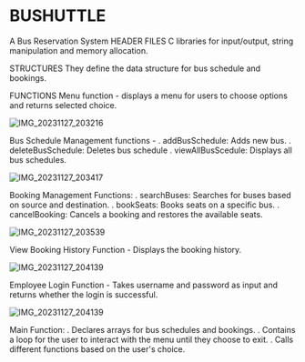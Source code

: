 # BUSHUTTLE
A Bus Reservation System
HEADER FILES
C libraries for input/output, string manipulation and memory allocation.

STRUCTURES
They define the data structure for bus schedule and bookings.

FUNCTIONS
Menu function - displays a menu for users to choose options and returns selected choice.

![IMG_20231127_203216](https://github.com/saint-create/BUSHUTTLE/assets/145945241/d2206115-15be-4a35-8098-a0cf9af9b68b)

Bus Schedule Management functions -
. addBusSchedule: Adds new bus.
. deleteBusSchedule: Deletes bus schedule
. viewAllBusScedule: Displays all bus schedules.

![IMG_20231127_203417](https://github.com/saint-create/BUSHUTTLE/assets/145945241/423ec425-f557-46eb-b65d-3121021c8ff3)

Booking Management Functions:
. searchBuses: Searches for buses based on source and destination.
. bookSeats: Books seats on a specific bus.
. cancelBooking: Cancels a booking and restores the available seats.

![IMG_20231127_203539](https://github.com/saint-create/BUSHUTTLE/assets/145945241/aecc2c07-fa19-4d42-ba42-6d3e9396b8c0)

View Booking History Function - Displays the booking history.

![IMG_20231127_204139](https://github.com/saint-create/BUSHUTTLE/assets/145945241/ddf5a7e3-c15e-4a4b-9553-28d9b1a56a97)

Employee Login Function - Takes username and password as input and returns whether the login is successful.

![IMG_20231127_204139](https://github.com/saint-create/BUSHUTTLE/assets/145945241/85c9c91b-9869-47e5-bb1a-8c5d74f700e8)

Main Function:
. Declares arrays for bus schedules and bookings.
. Contains a loop for the user to interact with the menu until they choose to exit.
. Calls different functions based on the user's choice.
